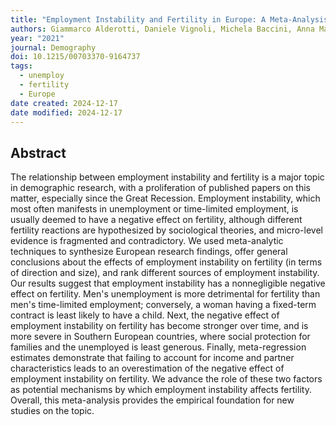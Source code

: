 ```yaml
---
title: "Employment Instability and Fertility in Europe: A Meta-Analysis"
authors: Giammarco Alderotti, Daniele Vignoli, Michela Baccini, Anna Matysiak
year: "2021"
journal: Demography
doi: 10.1215/00703370-9164737
tags:
  - unemploy
  - fertility
  - Europe
date created: 2024-12-17
date modified: 2024-12-17
---
```


## Abstract

The relationship between employment instability and fertility is a major topic in demographic research, with a proliferation of published papers on this matter, especially since the Great Recession. Employment instability, which most often manifests in unemployment or time-limited employment, is usually deemed to have a negative effect on fertility, although different fertility reactions are hypothesized by sociological theories, and micro-level evidence is fragmented and contradictory. We used meta-analytic techniques to synthesize European research findings, offer general conclusions about the effects of employment instability on fertility (in terms of direction and size), and rank different sources of employment instability. Our results suggest that employment instability has a nonnegligible negative effect on fertility. Men's unemployment is more detrimental for fertility than men's time-limited employment; conversely, a woman having a fixed-term contract is least likely to have a child. Next, the negative effect of employment instability on fertility has become stronger over time, and is more severe in Southern European countries, where social protection for families and the unemployed is least generous. Finally, meta-regression estimates demonstrate that failing to account for income and partner characteristics leads to an overestimation of the negative effect of employment instability on fertility. We advance the role of these two factors as potential mechanisms by which employment instability affects fertility. Overall, this meta-analysis provides the empirical foundation for new studies on the topic.
